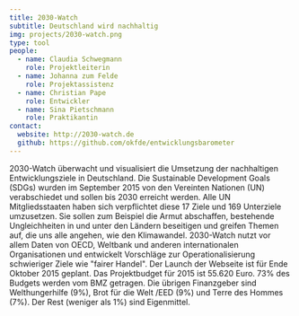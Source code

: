 ```yaml
---
title: 2030-Watch
subtitle: Deutschland wird nachhaltig
img: projects/2030-watch.png
type: tool
people:
  - name: Claudia Schwegmann
    role: Projektleiterin
  - name: Johanna zum Felde
    role: Projektassistenz
  - name: Christian Pape
    role: Entwickler
  - name: Sina Pietschmann
    role: Praktikantin
contact:
  website: http://2030-watch.de
  github: https://github.com/okfde/entwicklungsbarometer
---
```

2030-Watch überwacht und visualisiert die Umsetzung der nachhaltigen Entwicklungsziele in Deutschland. Die Sustainable Development Goals (SDGs) wurden im September 2015 von den Vereinten Nationen (UN) verabschiedet und sollen bis 2030 erreicht werden. Alle UN Mitgliedsstaaten haben sich verpflichtet diese 17 Ziele und 169 Unterziele umzusetzen. Sie sollen zum Beispiel die Armut abschaffen, bestehende Ungleichheiten in und unter den Ländern beseitigen und greifen Themen auf, die uns alle angehen, wie den Klimawandel. 2030-Watch nutzt vor allem Daten von OECD, Weltbank und anderen internationalen Organisationen und entwickelt Vorschläge zur Operationalisierung schwieriger Ziele wie "fairer Handel". Der Launch der Webseite ist für Ende Oktober 2015 geplant. Das Projektbudget für 2015 ist 55.620 Euro. 73% des Budgets werden vom BMZ getragen. Die übrigen Finanzgeber sind Welthungerhilfe (9%), Brot für die Welt /EED (9%) und Terre des Hommes (7%). Der Rest (weniger als 1%) sind Eigenmittel.
